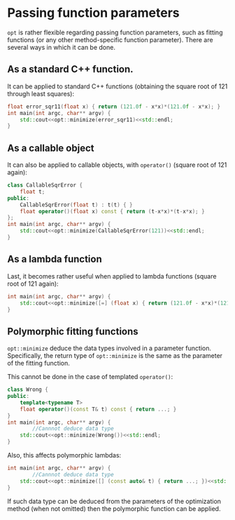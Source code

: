 # Passing function parameters

`opt` is rather flexible regarding passing function parameters, such as fitting functions (or any other method-specific function parameter). There are several ways in which it can be done.

## As a standard C++ function.

It can be applied to standard C++ functions (obtaining the square root of 121 through least squares):
```cpp
float error_sqr11(float x) { return (121.0f - x*x)*(121.0f - x*x); }
int main(int argc, char** argv) {
	std::cout<<opt::minimize(error_sqr11)<<std::endl;
}
```
## As a callable object

It can also be applied to callable objects, with `operator()` (square root of 121 again):
```cpp
class CallableSqrError {
	float t;
public:
	CallableSqrError(float t) : t(t) { }
	float operator()(float x) const { return (t-x*x)*(t-x*x); }
};
int main(int argc, char** argv) {
	std::cout<<opt::minimize(CallableSqrError(121))<<std::endl;
}

```

## As a lambda function

Last, it becomes rather useful when applied to lambda functions (square root of 121 again):
```cpp
int main(int argc, char** argv) {
	std::cout<<opt::minimize([=] (float x) { return (121.0f - x*x)*(121.0f - x*x); })<<std::endl;
}
```

## Polymorphic fitting functions

`opt::minimize` deduce the data types involved in a parameter function. Specifically, the return type of `opt::minimize` is the same as the parameter of the fitting function. 

This cannot be done in the case of templated `operator()`:

```cpp
class Wrong {
public:
    template<typename T>
    float operator()(const T& t) const { return ...; }
}
int main(int argc, char** argv) {
        //Cannnot deduce data type
	std::cout<<opt::minimize(Wrong())<<std::endl;
}
```

Also, this affects polymorphic lambdas:

```cpp
int main(int argc, char** argv) {
        //Cannnot deduce data type
	std::cout<<opt::minimize([] (const auto& t) { return ...; })<<std::endl;
}
```

If such data type can be deduced from the parameters of the optimization method (when not omitted) then the polymorphic function can be applied.




